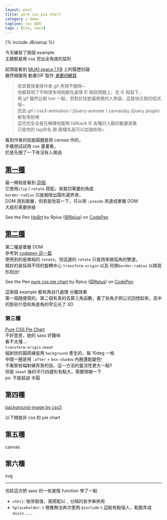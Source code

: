```yaml
---
layout: post
title: pure css pie chart
category : demo
tagline: css 弧形
tags : [css, sass]
---
```

{% include JB/setup %}

今天練習了兩個 example  
主題都是用 css 兜出全角度的弧形

起頭是看到 [MUKI space | FB](https://www.facebook.com/mukispace/posts/10151978185250833) 上的履歷討論  
雖然被酸用 動畫GIF 製作 [*會動的*網頁](http://www.mattjamesdesigner.com/)  

> 但其實我覺得作者 gif 用得不錯呀~  
他都寫明了平時很多時間都在處理 IE 相容問題上，在 IE 相容下，  
用 gif 雖然比較 low 一點，但對於技能偏視覺的人來說，這是快又狠的招式呀~  
而且 gif / css3-animation / jQuery-animate / canvas(by jQuery plugin) 都有用到哩  
這完完全全是在解釋他能夠 fallback IE 各種討人厭的動畫效果  
只是他的 tag命名 跟 圖檔名是可以加強些啦~

看到作者的技能圓圈是用 canvas 作的，  
手癢想試試用 css 畫畫看，  
於是先搜了一下有沒有人做過

## [第一種](http://codepen.io/Rplus/pen/HpBrt)
最一開始是看到 [這個](http://atomicnoggin.ca/test/pie-chart.html)  
它使用`clip` / `rotate`  搭配，來裁切需要的角度  
`border-radius` 只是挶限出圓形邊界來，  
DOM 用到兩層，但若是改寫一下，可以用 `:pseudo` 來達成單層 DOM  
大扇形需要拼接

<p data-height="300" data-theme-id="0" data-slug-hash="HpBrt" data-user="Rplus" data-default-tab="result" class='codepen'>See the Pen <a href='http://codepen.io/Rplus/pen/HpBrt'>HpBrt</a> by Rplus (<a href='http://codepen.io/Rplus'>@Rplus</a>) on <a href='http://codepen.io'>CodePen</a></p>
<script async src="//codepen.io/assets/embed/ei.js"></script>

## [第二種](http://codepen.io/Rplus/pen/IvHta)
第二種是單層 DOM  
參考到 [codepen 這一篇](http://codepen.io/AtomicNoggin/pen/fEish)  
使用到的是單純的 `rotate`，但這邊的 `rotate` 只是用來做弧角的雙邊，  
精妙的是採用不同的旋轉中心 `transform-origin` 以及 同側`border-radius` 以將扇形刮出!

<p data-height="300" data-theme-id="0" data-slug-hash="IvHta" data-user="Rplus" data-default-tab="result" class='codepen'>See the Pen <a href='http://codepen.io/Rplus/pen/IvHta'>pure css pie chart</a> by Rplus (<a href='http://codepen.io/Rplus'>@Rplus</a>) on <a href='http://codepen.io'>CodePen</a></p>
<script async src="//codepen.io/assets/embed/ei.js"></script>

這兩個 example 都有再自行處理 分離效果  
第一個隨便寫的，第二個有真的去算三角函數，畫了些角才把公式回想起來，高中的那些什麼和角差角的早忘光了 XD

### 第三種
[Pure CSS Pie Chart](http://codepen.io/thebabydino/pen/vgnDh)  
不好意思，她的 sass 好難啃  
看不太懂....  
`transform-origin` `skewY`  
幅射狀的圓周線是用 `background`  產生的，每 10deg 一格  
中間一圈是用 `:after` + `box-shadow` 內圈還能變色!  
不看那些幅射線背景的話，這一方法的靈活性更大一點!!  
但是 `skewY` 後的平行四邊形有點大，需要限縮一下  
ps: 不能超過 半圓

## 第四種
[background-image by css3](http://codepen.io/ryanmcnz/pen/GlnJa)

以下開放非 css 的 pie chart

## 第五種
canvas

## 第六種
svg

---

也趁這次把 sass 的一些進階 function 學了一點  

+ `nth()`: 依序取值，需搭配以 `,` 分隔的長字串併用
+ `%placeholder`: `%` 裡層無法再次使用 `@include` `%` 這點有點惱人，乾脆弄成 `mixin` ......
